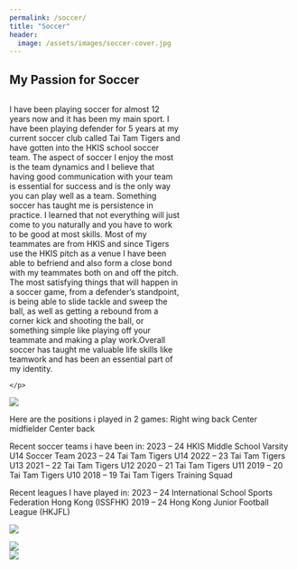 ```yaml
---
permalink: /soccer/
title: "Soccer"
header:
  image: /assets/images/soccer-cover.jpg
---
```


## My Passion for Soccer

<div class="row">
  <div class="column" style="width: 60%;">
    <p>
    I have been playing soccer for almost 12 years now and it has been my main sport. I have been playing defender for 5 years at my current soccer club called Tai Tam Tigers and have gotten into the HKIS school soccer team. The aspect of soccer I enjoy the most is the team dynamics and I believe that having good communication with your team is essential for success and is the only way you can play well as a team. Something soccer has taught me is persistence in practice. I learned that not everything will just come to you naturally and you have to work to be good at most skills. Most of my teammates are from HKIS and since Tigers use the HKIS pitch as a venue I have been able to befriend and also form a close bond with my teammates both on and off the pitch. 
The most satisfying things that will happen in a soccer game, from a defender’s standpoint, is being able to slide tackle and sweep the ball, as well as getting a rebound from a corner kick and shooting the ball, or something simple like playing off your teammate and making a play work.Overall soccer has taught me valuable life skills like teamwork and has been an essential part of my identity.
 


    </p>
  </div>
  <div class="column">
    <img src="{{ site.url }}{{ site.baseurl }}/assets/images/soccer003.jpg">
  </div>
</div>

Here are the positions i played in 2 games:
Right wing back
Center midfielder
Center back
 
Recent soccer teams i have been in:
2023 – 24 HKIS Middle School Varsity U14 Soccer Team
2023 – 24 Tai Tam Tigers U14
2022 – 23 Tai Tam Tigers U13
2021 – 22 Tai Tam Tigers U12
2020 – 21 Tai Tam Tigers U11
2019 – 20 Tai Tam Tigers U10
2018 – 19 Tai Tam Tigers Training Squad
 
Recent leagues I have played in:
2023 – 24 International School Sports Federation Hong Kong (ISSFHK)
2019 – 24 Hong Kong Junior Football League (HKJFL)
<div class="row">
  <div class="column">
    <img src="{{ site.url }}{{ site.baseurl }}/assets/images/soccer004.jpg">
  </div>
  <div class="column" style="width: 60%;">
  <p>
  
  </p>
  </div>
</div>

<div class="row">
  <div class="column" style="width: 50%;">
    <img src="{{ site.url }}{{ site.baseurl }}/assets/images/soccer001.jpg">
  </div>
  <div class="column" style="width: 50%;">
    <img src="{{ site.url }}{{ site.baseurl }}/assets/images/soccer002.jpg">
  </div>
</div>


